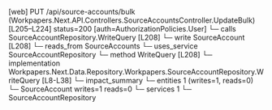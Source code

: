 [web] PUT /api/source-accounts/bulk  (Workpapers.Next.API.Controllers.SourceAccountsController.UpdateBulk)  [L205–L224] status=200 [auth=AuthorizationPolicies.User]
  └─ calls SourceAccountRepository.WriteQuery [L208]
  └─ write SourceAccount [L208]
    └─ reads_from SourceAccounts
  └─ uses_service SourceAccountRepository
    └─ method WriteQuery [L208]
      └─ implementation Workpapers.Next.Data.Repository.Workpapers.SourceAccountRepository.WriteQuery [L8-L38]
  └─ impact_summary
    └─ entities 1 (writes=1, reads=0)
      └─ SourceAccount writes=1 reads=0
    └─ services 1
      └─ SourceAccountRepository

